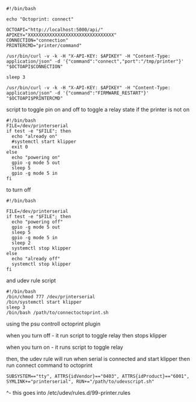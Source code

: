 ```
#!/bin/bash

echo "Octoprint: connect"

OCTOAPI="http://localhost:5000/api/"
APIKEY="XXXXXXXXXXXXXXXXXXXXXXXXXXXXXXXX"
CONNECTION="connection"
PRINTERCMD="printer/command"

/usr/bin/curl -v -k -H "X-API-KEY: $APIKEY" -H "Content-Type: application/json" -d '{"command":"connect","port":"/tmp/printer"}' "$OCTOAPI$CONNECTION"

sleep 3

/usr/bin/curl -v -k -H "X-API-KEY: $APIKEY" -H "Content-Type: application/json" -d '{"command":"FIRMWARE_RESTART"}' "$OCTOAPI$PRINTERCMD"
```

script to toggle pin on and off to toggle a relay state if the printer is not on
```
#!/bin/bash
FILE=/dev/printerserial
if test -e "$FILE"; then
  echo "already on"
  #systemctl start klipper
  exit 0
else
  echo "powering on"
  gpio -g mode 5 out
  sleep 5
  gpio -g mode 5 in
fi
```

to turn off

```
#!/bin/bash

FILE=/dev/printerserial
if test -e "$FILE"; then
  echo "powering off"
  gpio -g mode 5 out
  sleep 5
  gpio -g mode 5 in
  sleep 2
  systemctl stop klipper
else
  echo "already off"
  systemctl stop klipper
fi
```

and udev rule script

```
#!/bin/bash
/bin/chmod 777 /dev/printerserial
/bin/systemctl start klipper
sleep 3
/bin/bash /path/to/connectoctoprint.sh
```

using the psu controll octoprint plugin

when you turn off - it run script to toggle relay then stops klipper

when you turn on - it runs script to toggle relay

then, the udev rule will run when serial is connected and start klipper then run connect command to octoprint

```
SUBSYSTEM=="tty", ATTRS{idVendor}=="0403", ATTRS{idProduct}=="6001", SYMLINK+="printerserial", RUN+="/path/to/udevscript.sh"
```
^- this goes into /etc/udev/rules.d/99-printer.rules
